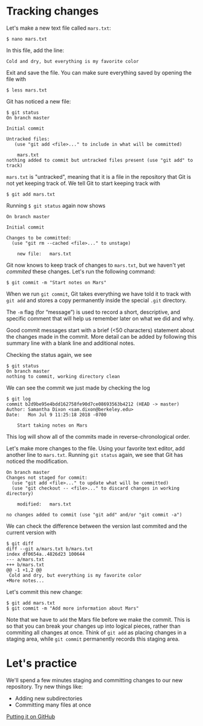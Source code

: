 # Tracking changes

Let's make a new text file called `mars.txt`:
```
$ nano mars.txt
```

In this file, add the line:
```
Cold and dry, but everything is my favorite color
```

Exit and save the file. You can make sure everything saved by opening the file with
```
$ less mars.txt
```

Git has noticed a new file:
```
$ git status
On branch master

Initial commit

Untracked files:
   (use "git add <file>..." to include in what will be committed)

	mars.txt
nothing added to commit but untracked files present (use "git add" to track)
```

`mars.txt` is "untracked", meaning that it is a file in the repository that Git is not yet keeping track of. We tell Git to start keeping track with
```
$ git add mars.txt
```

Running `$ git status` again now shows
```
On branch master

Initial commit

Changes to be committed:
  (use "git rm --cached <file>..." to unstage)

	new file:   mars.txt
```

Git now knows to keep track of changes to `mars.txt`, but we haven't yet *commited* these changes. Let's run the following command:
```
$ git commit -m "Start notes on Mars"
```

When we run `git commit`, Git takes everything we have told it to track with `git add` and stores a copy permanently inside the special `.git` directory.

The `-m` flag (for “message”) is used to record a short, descriptive, and specific comment that will help us remember later on what we did and why.

Good commit messages start with a brief (<50 characters) statement about the changes made in the commit. More detail can be added by following this summary line with a blank line and additional notes.

Checking the status again, we see
```
$ git status
On branch master
nothing to commit, working directory clean
```

We can see the commit we just made by checking the log
```
$ git log
commit b2d9be95e4bdd162758fe90d7ce08693563b4212 (HEAD -> master)
Author: Samantha Dixon <sam.dixon@berkeley.edu>
Date:   Mon Jul 9 11:25:18 2018 -0700

    Start taking notes on Mars
```

This log will show all of the commits made in reverse-chronological order.

Let's make more changes to the file. Using your favorite text editor, add another line to `mars.txt`. Running `git status` again, we see that Git has noticed the modification.
```
On branch master
Changes not staged for commit:
  (use "git add <file>..." to update what will be committed)
  (use "git checkout -- <file>..." to discard changes in working directory)

	modified:   mars.txt

no changes added to commit (use "git add" and/or "git commit -a")
```

We can check the difference between the version last commited and the current version with
```
$ git diff
diff --git a/mars.txt b/mars.txt
index df0654a..4826d23 100644
--- a/mars.txt
+++ b/mars.txt
@@ -1 +1,2 @@
 Cold and dry, but everything is my favorite color
+More notes...
```

Let's commit this new change:
```
$ git add mars.txt
$ git commit -m "Add more information about Mars"
```

Note that we have to `add` the Mars file before we make the commit. This is so that you can break your changes up into logical pieces, rather than commiting all changes at once. Think of `git add` as placing changes in a staging area, while `git commit` permanently records this staging area.

# Let's practice

We'll spend a few minutes staging and committing changes to our new repository. Try new things like:

* Adding new subdirectories
* Committing many files at once

[Putting it on GitHub](github.md)